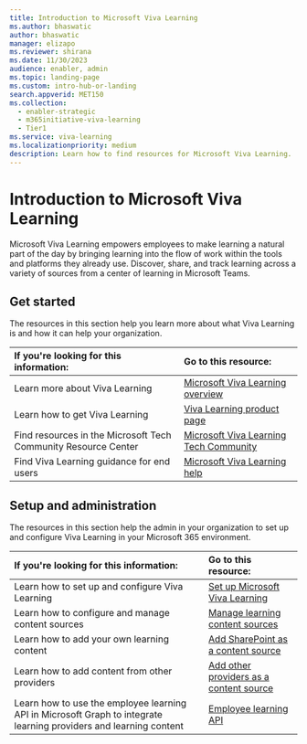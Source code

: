 ```yaml
---
title: Introduction to Microsoft Viva Learning
ms.author: bhaswatic
author: bhaswatic
manager: elizapo
ms.reviewer: shirana
ms.date: 11/30/2023
audience: enabler, admin
ms.topic: landing-page
ms.custom: intro-hub-or-landing
search.appverid: MET150
ms.collection:
  - enabler-strategic
  - m365initiative-viva-learning
  - Tier1
ms.service: viva-learning
ms.localizationpriority: medium
description: Learn how to find resources for Microsoft Viva Learning.
---
```


# Introduction to Microsoft Viva Learning

Microsoft Viva Learning empowers employees to make learning a natural part of the day by bringing learning into the flow of work within the tools and platforms they already use. Discover, share, and track learning across a variety of sources from a center of learning in Microsoft Teams.

## Get started

The resources in this section help you learn more about what Viva Learning is and how it can help your organization.

| If you're looking for this information: | Go to this resource: |
|:-----|:-----|
|Learn more about Viva Learning |[Microsoft Viva Learning overview](overview-viva-learning.md)|
|Learn how to get Viva Learning|[Viva Learning product page](https://www.microsoft.com/microsoft-viva/learning?activetab=pivot:overviewtab&rtc=1)|
|Find resources in the Microsoft Tech Community Resource Center|[Microsoft Viva Learning Tech Community](https://techcommunity.microsoft.com/t5/viva-learning/bd-p/VivaLearning/)|
|Find Viva Learning guidance for end users|[Microsoft Viva Learning help](https://support.microsoft.com/office/01bfed12-c327-41e0-a68f-7fa527dcc98a)|

## Setup and administration

The resources in this section help the admin in your organization to set up and configure Viva Learning in your Microsoft 365 environment.

| If you're looking for this information: | Go to this resource: |
|:-----|:-----|
|Learn how to set up and configure Viva Learning|[Set up Microsoft Viva Learning](set-up-viva-learning.md)|
|Learn how to configure and manage content sources|[Manage learning content sources](content-sources-365-admin-center.md)|
|Learn how to add your own learning content|[Add SharePoint as a content source](configure-sharepoint-content-source.md)|
|Learn how to add content from other providers|[Add other providers as a content source](content-sources-365-admin-center.md)|
|Learn how to use the employee learning API in Microsoft Graph to integrate learning providers and learning content |[Employee learning API](/graph/api/resources/viva-learning-api-overview?view=graph-rest-1.0)
